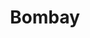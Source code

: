 ---
title: Bombay
layout: cats
permalink: /cats/bombay/
published: true
isPublic_b: true

breed_txt: Bombay
image_img: /assets/site/images/bombay.jpg
hairType_txt: Short
trait_txt: Loves Warm Spots
playfullness_txt: Playful
intelligence_txt: Average

category_list: 
  - category_txt: Playful
---